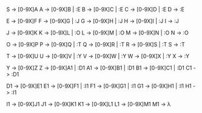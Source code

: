 S -> [0-9X]A
A -> [0-9X]B | :E
B -> [0-9X]C | :E
C -> [0-9X]D | :E
D -> :E

E -> [0-9X]F
F -> [0-9X]G | :J
G -> [0-9X]H | :J
H -> [0-9X]I | :J
I -> :J

J -> [0-9X]K
K -> [0-9X]L | :O
L -> [0-9X]M | :O
M -> [0-9X]N | :O
N -> :O

O -> [0-9X]P
P -> [0-9X]Q | :T
Q -> [0-9X]R | :T
R -> [0-9X]S | :T
S -> :T

T -> [0-9X]U
U -> [0-9X]V | :Y
V -> [0-9X]W | :Y
W -> [0-9X]X | :Y
X -> :Y

Y -> [0-9X]Z
Z -> [0-9X]A1 | :D1
A1 -> [0-9X]B1 | :D1
B1 -> [0-9X]C1 | :D1
C1 -> :D1

D1 -> [0-9X]E1
E1 -> [0-9X]F1 | :I1
F1 -> [0-9X]G1 | :I1
G1 -> [0-9X]H1 | :I1
H1 -> :I1

I1 -> [0-9X]J1 
J1 -> [0-9X]K1 
K1 -> [0-9X]L1 
L1 -> [0-9X]M1 
M1 -> λ